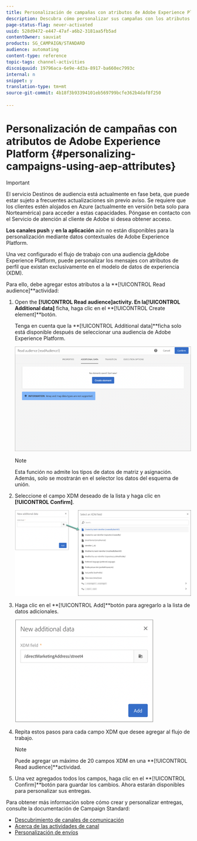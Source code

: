 ```yaml
---
title: Personalización de campañas con atributos de Adobe Experience Platform
description: Descubra cómo personalizar sus campañas con los atributos de la plataforma de experiencias de Adobe.
page-status-flag: never-activated
uuid: 528d9472-e447-47af-a6b2-3181aa5fb5ad
contentOwner: sauviat
products: SG_CAMPAIGN/STANDARD
audience: automating
content-type: reference
topic-tags: channel-activities
discoiquuid: 19796aca-6e9e-4d3a-8917-ba660ec7993c
internal: n
snippet: y
translation-type: tm+mt
source-git-commit: 4b18f3b93394101eb569799bcfe362b4daf8f250

---
```



# Personalización de campañas con atributos de Adobe Experience Platform {#personalizing-campaigns-using-aep-attributes}

>[!IMPORTANT]
>
>El servicio Destinos de audiencia está actualmente en fase beta, que puede estar sujeto a frecuentes actualizaciones sin previo aviso. Se requiere que los clientes estén alojados en Azure (actualmente en versión beta solo para Norteamérica) para acceder a estas capacidades. Póngase en contacto con el Servicio de atención al cliente de Adobe si desea obtener acceso.
>
>**Los canales push** y **en la aplicación** aún no están disponibles para la personalización mediante datos contextuales de Adobe Experience Platform.

Una vez configurado el flujo de trabajo con una audiencia [de](../../audiences/using/aep-about-audience-destinations-service.md)Adobe Experience Platform, puede personalizar los mensajes con atributos de perfil que existan exclusivamente en el modelo de datos de experiencia (XDM).

Para ello, debe agregar estos atributos a la **[!UICONTROL Read audience]**actividad:

1. Open the **[!UICONTROL Read audience]**activity. En la**[!UICONTROL Additional data]** ficha, haga clic en el **[!UICONTROL Create element]**botón.

   Tenga en cuenta que la **[!UICONTROL Additional data]**ficha solo está disponible después de seleccionar una audiencia de Adobe Experience Platform.

   ![](assets/aep_wkf_readaudience_attributes.png)

   >[!NOTE]
   >
   >Esta función no admite los tipos de datos de matriz y asignación. Además, solo se mostrarán en el selector los datos del esquema de unión.

1. Seleccione el campo XDM deseado de la lista y haga clic en **[!UICONTROL Confirm]**.

   ![](assets/aep_wkf_readaudience_perso1.png)

1. Haga clic en el **[!UICONTROL Add]**botón para agregarlo a la lista de datos adicionales.

   ![](assets/aep_wkf_readaudience_perso3.png)

1. Repita estos pasos para cada campo XDM que desee agregar al flujo de trabajo.

   >[!NOTE]
   >
   >Puede agregar un máximo de 20 campos XDM en una **[!UICONTROL Read audience]**actividad.

1. Una vez agregados todos los campos, haga clic en el **[!UICONTROL Confirm]**botón para guardar los cambios. Ahora estarán disponibles para personalizar sus entregas.

Para obtener más información sobre cómo crear y personalizar entregas, consulte la documentación de Campaign Standard:

* [Descubrimiento de canales de comunicación](../../channels/using/discovering-communication-channels.md)
* [Acerca de las actividades de canal](../../automating/using/about-channel-activities.md)
* [Personalización de envíos](../../designing/using/personalization.md)
